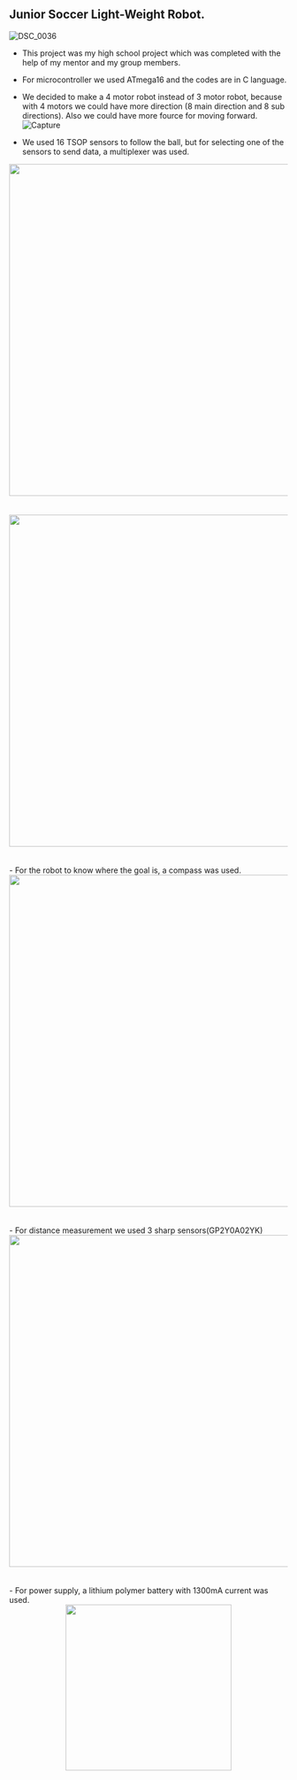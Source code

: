 
##  Junior Soccer Light-Weight Robot.
  ![DSC_0036](https://user-images.githubusercontent.com/47887796/182656627-c124ec0f-0610-4d6b-bcde-7075df779a8c.JPG)

-  This project was my high school project which was completed with the help of my mentor and my group members.
-  For microcontroller we used ATmega16 and the codes are in C language. 

- We decided to make a 4 motor robot instead of 3 motor robot, because with 4 motors we could have more direction (8 main direction and 8 sub directions). Also we could have more fource for moving forward. 
<br> ![Capture](https://user-images.githubusercontent.com/47887796/182779153-7d3b3285-2ff8-412d-b2f8-2c189008563d.PNG)

- We used 16 TSOP sensors to follow the ball, but for selecting one of the sensors to send data, a multiplexer was used.
<div align = "center"> 
  <img src = "https://user-images.githubusercontent.com/47887796/182779443-c608cc72-eb36-4350-96ce-a0203be9180f.PNG" width = "600"> 
<br><br><br>
</div>
<div align = "center"> 
  <img src = "https://user-images.githubusercontent.com/47887796/182779458-279f45c6-5bd2-4667-b36d-b05dc7d2aaa5.PNG" width = "600"> 
<br><br><br>
</div>
- For the robot to know where the goal is, a compass was used.
<div align = "center"> 
  <img src = "https://user-images.githubusercontent.com/47887796/182779602-10d09c6a-c0c1-4df6-87c2-ae90a88d916c.PNG" width = "600"> 
<br><br><br>
</div>
- For distance measurement we used 3 sharp sensors(GP2Y0A02YK)
<div align = "center"> 
  <img src = "https://user-images.githubusercontent.com/47887796/184085312-40bbf444-90d2-4819-aa04-accc509b46d9.PNG" width = "600"> 
<br><br><br>
</div>
- For power supply, a lithium polymer battery with 1300mA current was used.
<div align = "center"> 
  <img src = "https://user-images.githubusercontent.com/47887796/182779848-a7caf3c3-cdbe-4f63-8649-cdf1e98a20a9.PNG" width = "300"> 
<br><br><br>
</div>

